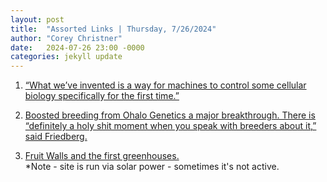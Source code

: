 ```yaml
---
layout: post
title:  "Assorted Links | Thursday, 7/26/2024"
author: "Corey Christner"
date:   2024-07-26 23:00 -0000
categories: jekyll update
---
```


1. [“What we’ve invented is a way for machines to control some cellular biology specifically for the first time.”](https://agfundernews.com/optogenetics-startup-prolific-machines-raises-55m-series-b1-uses-light-to-control-virtually-any-cell-function-in-any-cell-type)

2. [Boosted breeding from Ohalo Genetics a major breakthrough. There is “definitely a holy shit moment when you speak with breeders about it,” said Friedberg.](https://agfundernews.com/armed-with-100m-in-funding-dave-friedberg-unveils-boosted-breeding-tech-at-ohalo-in-holy-shit-moment-for-crop-breeders)

3. [Fruit Walls and the first greenhouses.](https://solar.lowtechmagazine.com/2015/12/fruit-walls-urban-farming-in-the-1600s/)  
*Note - site is run via solar power - sometimes it's not active.
